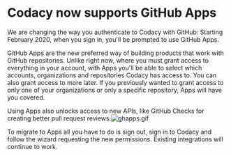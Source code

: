 # Codacy now supports GitHub Apps

<span style="font-weight: 400;">We are changing the way you authenticate
to Codacy with GitHub: Starting February 2020, when you sign in, you'll
be prompted to use GitHub Apps.</span>

<span style="font-weight: 400;">GitHub Apps are the new preferred way of
building products that work with GitHub repositories. Unlike right now,
where you must grant access to everything in your account, with Apps
you'll be able to select which accounts, organizations and repositories
Codacy has access to. You can also grant access to more later. If you
previously wanted to grant access to only one of your organizations or
only a specific repository, Apps will have you covered.</span>

<span style="font-weight: 400;">Using Apps also unlocks access to new
APIs, like GitHub Checks for creating better pull request
reviews.</span>![ghapps.gif](/images/ghapps.gif)

<span style="font-weight: 400;">To migrate to Apps all you have to do is
sign out, sign in to Codacy and follow the wizard requesting the new
permissions. Existing integrations will continue to work.</span>
